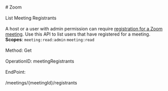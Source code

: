 <br>#     Zoom</br>
<br>List Meeting Registrants</br>
<br>A host or a user with admin permission can require [registration for a Zoom meeting](https://support.zoom.us/hc/en-us/articles/211579443-Registration-for-Meetings). Use this API to list users that have registered for a meeting.
**Scopes**: `meeting:read:admin` `meeting:read`
</br>
<br>Method: Get</br>
<br>OperationID: meetingRegistrants</br>
<br>EndPoint:</br>
<br>/meetings/{meetingId}/registrants</br>
